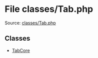 File classes/Tab.php
=========

Source: [classes/Tab.php](https://github.com/PrestaShop/PrestaShop/blob/1.6.0.9/classes/Tab.php)


Classes
-------

* [TabCore](class.TabCore.md)


